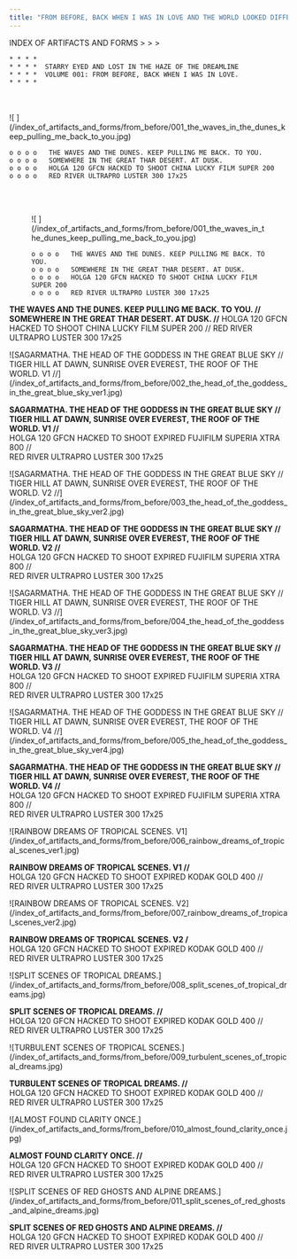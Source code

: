 ```yaml
---
title: "FROM BEFORE, BACK WHEN I WAS IN LOVE AND THE WORLD LOOKED DIFFERENT."
---
```

INDEX OF ARTIFACTS AND FORMS > > >
```goat
* * * *        
* * * *  STARRY EYED AND LOST IN THE HAZE OF THE DREAMLINE
* * * *  VOLUME 001: FROM BEFORE, BACK WHEN I WAS IN LOVE.
* * * *
```
<br>
<br>
![ ](/index_of_artifacts_and_forms/from_before/001_the_waves_in_the_dunes_keep_pulling_me_back_to_you.jpg)

```goat
o o o o   THE WAVES AND THE DUNES. KEEP PULLING ME BACK. TO YOU.
o o o o   SOMEWHERE IN THE GREAT THAR DESERT. AT DUSK.
o o o o   HOLGA 120 GFCN HACKED TO SHOOT CHINA LUCKY FILM SUPER 200
o o o o   RED RIVER ULTRAPRO LUSTER 300 17x25
```
<br>
<br>
<figure>
  ![ ](/index_of_artifacts_and_forms/from_before/001_the_waves_in_the_dunes_keep_pulling_me_back_to_you.jpg)

  ```goat
  o o o o   THE WAVES AND THE DUNES. KEEP PULLING ME BACK. TO YOU.
  o o o o   SOMEWHERE IN THE GREAT THAR DESERT. AT DUSK.
  o o o o   HOLGA 120 GFCN HACKED TO SHOOT CHINA LUCKY FILM SUPER 200
  o o o o   RED RIVER ULTRAPRO LUSTER 300 17x25
  ```
</figure>


**THE WAVES AND THE DUNES. KEEP PULLING ME BACK. TO YOU. //**
**SOMEWHERE IN THE GREAT THAR DESERT. AT DUSK. //**
HOLGA 120 GFCN HACKED TO SHOOT CHINA LUCKY FILM SUPER 200 //
RED RIVER ULTRAPRO LUSTER 300 17x25  

![SAGARMATHA. THE HEAD OF THE GODDESS IN THE GREAT BLUE SKY //
TIGER HILL AT DAWN, SUNRISE OVER EVEREST, THE ROOF OF THE WORLD. V1 //]
(/index_of_artifacts_and_forms/from_before/002_the_head_of_the_goddess_in_the_great_blue_sky_ver1.jpg)

**SAGARMATHA. THE HEAD OF THE GODDESS IN THE GREAT BLUE SKY //**  
**TIGER HILL AT DAWN, SUNRISE OVER EVEREST, THE ROOF OF THE WORLD. V1 //**  
HOLGA 120 GFCN HACKED TO SHOOT EXPIRED FUJIFILM SUPERIA XTRA 800 //  
RED RIVER ULTRAPRO LUSTER 300 17x25

![SAGARMATHA. THE HEAD OF THE GODDESS IN THE GREAT BLUE SKY //
TIGER HILL AT DAWN, SUNRISE OVER EVEREST, THE ROOF OF THE WORLD. V2 //]
(/index_of_artifacts_and_forms/from_before/003_the_head_of_the_goddess_in_the_great_blue_sky_ver2.jpg)

**SAGARMATHA. THE HEAD OF THE GODDESS IN THE GREAT BLUE SKY //**  
**TIGER HILL AT DAWN, SUNRISE OVER EVEREST, THE ROOF OF THE WORLD. V2 //**  
HOLGA 120 GFCN HACKED TO SHOOT EXPIRED FUJIFILM SUPERIA XTRA 800 //  
RED RIVER ULTRAPRO LUSTER 300 17x25  

![SAGARMATHA. THE HEAD OF THE GODDESS IN THE GREAT BLUE SKY //
TIGER HILL AT DAWN, SUNRISE OVER EVEREST, THE ROOF OF THE WORLD. V3 //]
(/index_of_artifacts_and_forms/from_before/004_the_head_of_the_goddess_in_the_great_blue_sky_ver3.jpg)

**SAGARMATHA. THE HEAD OF THE GODDESS IN THE GREAT BLUE SKY //**  
**TIGER HILL AT DAWN, SUNRISE OVER EVEREST, THE ROOF OF THE WORLD. V3 //**  
HOLGA 120 GFCN HACKED TO SHOOT EXPIRED FUJIFILM SUPERIA XTRA 800 //  
RED RIVER ULTRAPRO LUSTER 300 17x25  

![SAGARMATHA. THE HEAD OF THE GODDESS IN THE GREAT BLUE SKY //
TIGER HILL AT DAWN, SUNRISE OVER EVEREST, THE ROOF OF THE WORLD. V4 //]
(/index_of_artifacts_and_forms/from_before/005_the_head_of_the_goddess_in_the_great_blue_sky_ver4.jpg)

**SAGARMATHA. THE HEAD OF THE GODDESS IN THE GREAT BLUE SKY //**  
**TIGER HILL AT DAWN, SUNRISE OVER EVEREST, THE ROOF OF THE WORLD. V4 //**  
HOLGA 120 GFCN HACKED TO SHOOT EXPIRED FUJIFILM SUPERIA XTRA 800 //  
RED RIVER ULTRAPRO LUSTER 300 17x25  

![RAINBOW DREAMS OF TROPICAL SCENES. V1]
(/index_of_artifacts_and_forms/from_before/006_rainbow_dreams_of_tropical_scenes_ver1.jpg)

**RAINBOW DREAMS OF TROPICAL SCENES. V1 //**  
HOLGA 120 GFCN HACKED TO SHOOT EXPIRED KODAK GOLD 400 //  
RED RIVER ULTRAPRO LUSTER 300 17x25  

![RAINBOW DREAMS OF TROPICAL SCENES. V2]
(/index_of_artifacts_and_forms/from_before/007_rainbow_dreams_of_tropical_scenes_ver2.jpg)

**RAINBOW DREAMS OF TROPICAL SCENES. V2 /**  
HOLGA 120 GFCN HACKED TO SHOOT EXPIRED KODAK GOLD 400 //  
RED RIVER ULTRAPRO LUSTER 300 17x25  

![SPLIT SCENES OF TROPICAL DREAMS.]
(/index_of_artifacts_and_forms/from_before/008_split_scenes_of_tropical_dreams.jpg)

**SPLIT SCENES OF TROPICAL DREAMS. //**  
HOLGA 120 GFCN HACKED TO SHOOT EXPIRED KODAK GOLD 400 //  
RED RIVER ULTRAPRO LUSTER 300 17x25  

![TURBULENT SCENES OF TROPICAL SCENES.]
(/index_of_artifacts_and_forms/from_before/009_turbulent_scenes_of_tropical_dreams.jpg)

**TURBULENT SCENES OF TROPICAL DREAMS. //**  
HOLGA 120 GFCN HACKED TO SHOOT EXPIRED KODAK GOLD 400 //  
RED RIVER ULTRAPRO LUSTER 300 17x25  

![ALMOST FOUND CLARITY ONCE.]
(/index_of_artifacts_and_forms/from_before/010_almost_found_clarity_once.jpg)

**ALMOST FOUND CLARITY ONCE. //**  
HOLGA 120 GFCN HACKED TO SHOOT EXPIRED KODAK GOLD 400 //  
RED RIVER ULTRAPRO LUSTER 300 17x25  

![SPLIT SCENES OF RED GHOSTS AND ALPINE DREAMS.]
(/index_of_artifacts_and_forms/from_before/011_split_scenes_of_red_ghosts_and_alpine_dreams.jpg)

**SPLIT SCENES OF RED GHOSTS AND ALPINE DREAMS. //**  
HOLGA 120 GFCN HACKED TO SHOOT EXPIRED KODAK GOLD 400 //  
RED RIVER ULTRAPRO LUSTER 300 17x25  